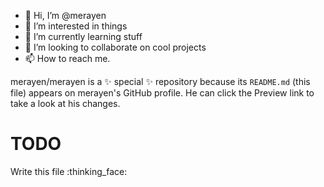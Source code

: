 - 👋 Hi, I’m @merayen
- 👀 I’m interested in things
- 🌱 I’m currently learning stuff
- 💞️ I’m looking to collaborate on cool projects
- 📫 How to reach me.

merayen/merayen is a ✨ special ✨ repository because its `README.md` (this file) appears on merayen's GitHub profile.
He can click the Preview link to take a look at his changes.

# TODO
Write this file :thinking_face:
